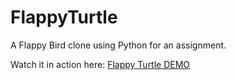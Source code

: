 # FlappyTurtle

A Flappy Bird clone using Python for an assignment.

Watch it in action here: [Flappy Turtle DEMO](https://youtu.be/2CzkJzK0Zkg)
